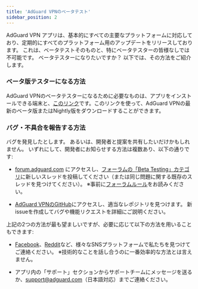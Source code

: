 ```yaml
---
title: 'AdGuard VPNのベータテスト'
sidebar_position: 2
---
```


AdGuard VPN アプリは、基本的にすべての主要なプラットフォームに対応しており、定期的にすべてのプラットフォーム用のアップデートをリリースしております。 これは、ベータテストそのものと、特にベータテスターの皆様なしでは不可能です。 ベータテスターになりたいですか？ 以下では、その方法をご紹介します。

### ベータ版テスターになる方法

AdGuard VPNのベータテスターになるために必要なものは、アプリをインストールできる端末と、[このリンク](https://adguard-vpn.com/ja/beta.html)です。このリンクを使って、AdGuard VPNの最新のベータ版またはNightly版をダウンロードすることができます。

### バグ・不具合を報告する方法

バグを発見したとします。 あるいは、開発者と提案を共有したいだけかもしれません。 いずれにして、開発者にお知らせする方法は複数あり、以下の通りです:

- [forum.adguard.com](https://forum.adguard.com) にアクセスし、[フォーラムの「Beta Testing」カテゴリ](https://forum.adguard.com/index.php?categories/48/)に新しいスレッドを投稿してください（または同じ問題に関する既存のスレッドを見つけてください）。 ※事前に[フォーラムルール](https://forum.adguard.com/index.php?threads/14859/)をお読みください。

- [AdGuard VPNのGitHub](https://github.com/AdguardTeam/)にアクセスし、適当なレポジトリを見つけます。 新issueを作成してバグや機能リクエストを詳細にご説明ください。

上記の2つの方法が最も望ましいですが、必要に応じて以下の方法を用いることもできます:

- [Facebook](https://www.facebook.com/AdguardEn/)、[Reddit](https://www.reddit.com/r/Adguard/)など、様々なSNSプラットフォームで私たちを見つけてご連絡ください。 ※技術的なことを話し合うのに一番効率的な方法とは言えません。

- アプリ内の「サポート」セクションからサポートチームにメッセージを送るか、[support@adguard.com](mailto:support@adguard.com)（日本語対応）までご連絡ください。
